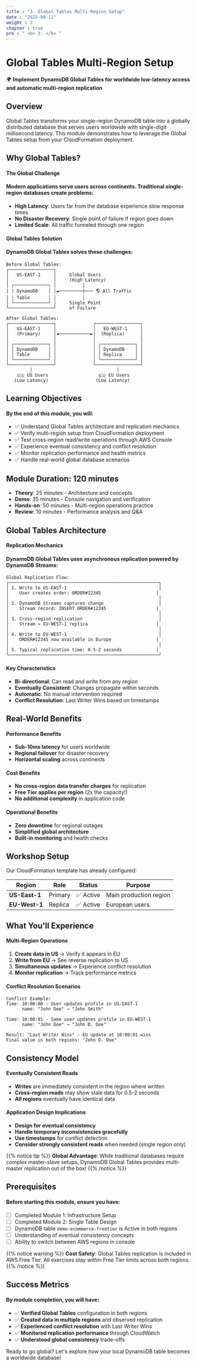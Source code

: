 ```yaml
---
title : "3. Global Tables Multi-Region Setup"
date : "2025-08-11"
weight : 3 
chapter : true
pre : " <b> 3. </b> "
---
```


# Global Tables Multi-Region Setup

🌍 **Implement DynamoDB Global Tables for worldwide low-latency access and automatic multi-region replication**

## Overview

Global Tables transforms your single-region DynamoDB table into a globally distributed database that serves users worldwide with single-digit millisecond latency. This module demonstrates how to leverage the Global Tables setup from your CloudFormation deployment.

## Why Global Tables?

#### The Global Challenge
#### Modern applications serve users across continents. Traditional single-region databases create problems:

- **High Latency**: Users far from the database experience slow response times
- **No Disaster Recovery**: Single point of failure if region goes down
- **Limited Scale**: All traffic funneled through one region

#### Global Tables Solution
#### DynamoDB Global Tables solves these challenges:

```text
Before Global Tables:
┌─────────────────┐
│   US-EAST-1     │     Global Users
│                 │     (High Latency)
│ ┌─────────────┐ │          │
│ │ DynamoDB    │ │◄─────────┼─── 🌎 All Traffic
│ │ Table       │ │          │
│ └─────────────┘ │     Single Point
└─────────────────┘     of Failure

After Global Tables:
┌─────────────────┐              ┌─────────────────┐
│   US-EAST-1     │              │   EU-WEST-1     │
│   (Primary)     │◄────────────►│  (Replica)      │
│                 │              │                 │
│ ┌─────────────┐ │              │ ┌─────────────┐ │
│ │ DynamoDB    │ │              │ │ DynamoDB    │ │
│ │ Table       │ │              │ │ Replica     │ │
│ └─────────────┘ │              │ └─────────────┘ │
└─────────────────┘              └─────────────────┘
         │                                │
    🇺🇸 US Users                   🇪🇺 EU Users
   (Low Latency)                  (Low Latency)
```

## Learning Objectives

#### By the end of this module, you will:

- ✅ Understand Global Tables architecture and replication mechanics
- ✅ Verify multi-region setup from CloudFormation deployment
- ✅ Test cross-region read/write operations through AWS Console
- ✅ Experience eventual consistency and conflict resolution
- ✅ Monitor replication performance and health metrics
- ✅ Handle real-world global database scenarios

## Module Duration: 120 minutes

- **Theory**: 25 minutes - Architecture and concepts
- **Demo**: 35 minutes - Console navigation and verification
- **Hands-on**: 50 minutes - Multi-region operations practice
- **Review**: 10 minutes - Performance analysis and Q&A

## Global Tables Architecture

####  Replication Mechanics

#### DynamoDB Global Tables uses **asynchronous replication** powered by DynamoDB Streams:

```text
Global Replication Flow:
┌─────────────────────────────────────────────────────────┐
│ 1. Write to US-EAST-1                                   │
│    User creates order: ORDER#12345                     │
│                                                         │
│ 2. DynamoDB Streams captures change                     │
│    Stream record: INSERT ORDER#12345                   │
│                                                         │
│ 3. Cross-region replication                             │
│    Stream → EU-WEST-1 replica                          │
│                                                         │
│ 4. Write to EU-WEST-1                                   │
│    ORDER#12345 now available in Europe                 │
│                                                         │
│ 5. Typical replication time: 0.5-2 seconds             │
└─────────────────────────────────────────────────────────┘
```

#### Key Characteristics

- **Bi-directional**: Can read and write from any region
- **Eventually Consistent**: Changes propagate within seconds
- **Automatic**: No manual intervention required
- **Conflict Resolution**: Last Writer Wins based on timestamps

## Real-World Benefits

#### Performance Benefits
- **Sub-10ms latency** for users worldwide
- **Regional failover** for disaster recovery
- **Horizontal scaling** across continents

#### Cost Benefits
- **No cross-region data transfer charges** for replication
- **Free Tier applies per region** (2x the capacity!)
- **No additional complexity** in application code

#### Operational Benefits
- **Zero downtime** for regional outages
- **Simplified global architecture**
- **Built-in monitoring** and health checks

## Workshop Setup

Our CloudFormation template has already configured:

| Region | Role | Status | Purpose |
|--------|------|--------|---------|
| **US-East-1** | Primary | ✅ Active | Main production region |
| **EU-West-1** | Replica | ✅ Active | European users |

## What You'll Experience

#### Multi-Region Operations
1. **Create data in US** → Verify it appears in EU
2. **Write from EU** → See reverse replication to US
3. **Simultaneous updates** → Experience conflict resolution
4. **Monitor replication** → Track performance metrics

#### Conflict Resolution Scenarios
```text
Conflict Example:
Time: 10:00:00 - User updates profile in US-EAST-1
      name: "John Doe" → "John Smith"

Time: 10:00:01 - Same user updates profile in EU-WEST-1  
      name: "John Doe" → "John D. Doe"

Result: "Last Writer Wins" - EU update at 10:00:01 wins
Final value in both regions: "John D. Doe"
```

## Consistency Model

#### Eventually Consistent Reads
- **Writes** are immediately consistent in the region where written
- **Cross-region reads** may show stale data for 0.5-2 seconds
- **All regions** eventually have identical data

#### Application Design Implications
- **Design for eventual consistency**
- **Handle temporary inconsistencies gracefully**
- **Use timestamps** for conflict detection
- **Consider strongly consistent reads** when needed (single region only)

{{% notice tip %}}
**Global Advantage**: While traditional databases require complex master-slave setups, DynamoDB Global Tables provides multi-master replication out of the box!
{{% /notice %}}

## Prerequisites

#### Before starting this module, ensure you have:

- [ ] Completed Module 1: Infrastructure Setup
- [ ] Completed Module 2: Single Table Design
- [ ] DynamoDB table `demo-ecommerce-freetier` is Active in both regions
- [ ] Understanding of eventual consistency concepts
- [ ] Ability to switch between AWS regions in console

{{% notice warning %}}
**Cost Safety**: Global Tables replication is included in AWS Free Tier. All exercises stay within Free Tier limits across both regions.
{{% /notice %}}

## Success Metrics

#### By module completion, you will have:

- ✅ **Verified Global Tables** configuration in both regions
- ✅ **Created data in multiple regions** and observed replication
- ✅ **Experienced conflict resolution** with Last Writer Wins
- ✅ **Monitored replication performance** through CloudWatch
- ✅ **Understood global consistency** trade-offs

Ready to go global? Let's explore how your local DynamoDB table becomes a worldwide database!
